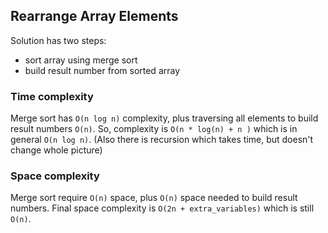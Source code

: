 ## Rearrange Array Elements
Solution has two steps:
- sort array using merge sort
- build result number from sorted array

### Time complexity
Merge sort has `O(n log n)` complexity, plus traversing all elements to build result numbers `O(n)`.
So, complexity is `O(n * log(n) + n )` which is in general `O(n log n)`. (Also there is recursion which 
takes time, but doesn't change whole picture) 

### Space complexity
Merge sort require `O(n)` space, plus `O(n)` space needed to build result numbers. Final space complexity is
`O(2n + extra_variables)` which is still `O(n)`. 
